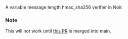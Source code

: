 A variable message length hmac_sha256 verifier in Noir.

### Note

This will not work until [this PR](https://github.com/noir-lang/noir/pull/5060) is merged into main.